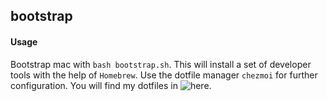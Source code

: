 ## bootstrap

#### Usage
Bootstrap mac with `bash bootstrap.sh`. This will install a set of developer tools with the help of `Homebrew`. Use the dotfile manager `chezmoi` for further configuration. You will find my dotfiles in ![here](https://github.com/shmbrg/dotfiles).

